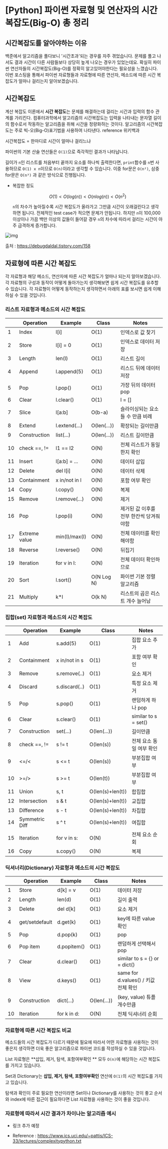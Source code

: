 # [Python] 파이썬 자료형 및 연산자의 시간 복잡도(Big-O) 총 정리

## 시간복잡도를 알아야하는 이유

백준에서 알고리즘을 풀다보니 '시간초과'되는 경우를 자주 겪었습니다. 문제를 풀고 나서도 결과 시간이 다른 사람들보다 상당히 높게 나오는 경우가 있었는데요. 확실히 파이썬 연산자들의 시간복잡도(Big-O)를 정확히 알고있어야한다는 필요성을 느꼈습니다. 이번 포스팅을 통해서 파이썬 자료형들과 자료형에 따른 연산자, 메소드에 따른 시간 복잡도가 얼마나 걸리는지 알아보겠습니다.

## 시간복잡도

계산 복잡도 이론에서 **시간 복잡도**는 문제를 해결하는데 걸리는 시간과 입력의 함수 관계를 가리킨다. 컴퓨터과학에서 알고리즘의 시간복잡도는 입력을 나타내는 문자열 길이의 함수로서 작동하는 알고리즘을 취해 시간을 정량화하는 것이다. 알고리즘의 시간복잡도는 주로 빅-오(Big-O)표기법을 사용하여 나타낸다. reference 위키백과

시간복잡도 = 한마디로 시간이 얼마나 걸리느냐

파이썬의 기본 산술 연산들은  `O(1)`으로 즉각적인 결과가 나타납니다.

길이가 `n`인 리스트를 처음부터 끝까지 요소를 하나씩 출력한다면, `print`함수를 `n`번 사용하므로 `O(1) x n`이므로 `O(n)`이라고 생각할 수 있습니다. 이중 for문은 `O(n²)`, 삼중 for문은 `O(n³)` 과 같은 방식으로 진행됩니다.

* 복잡한 정도

  $$
  O(1) < O(log(n)) < O(nlog(n)) < O(n^2)
  $$
  
  
  `n`의 차수가 높아질수록 시간 복잡도가 올라가고 그만큼 시간이 오래걸린다고 생각하면 됩니다. 전체적인 test case가 적으면 문제가 안됩니다. 하지만 `n`이 100,000 이상이나 가끔 백만 이상의 값들이 들어갈 경우 `n`의 차수에 따라서 걸리는 시간이 아주 급격하게 증가합니다.

![img](C:\Users\chan\Desktop\Tistory\image\시간복잡도)

출처 : https://debugdaldal.tistory.com/158



## 자료형에 따른 시간 복잡도

각 자료형과 해당 메소드, 연산자에 따른 시간 복잡도가 얼마나 되는지 알아보겠습니다. 각 자료형의 구성과 동작이 어떻게 돌아가는지 생각해보면 쉽게 시간 복잡도를 유추할 수 있습니다. 각 자료형이 어떻게 동작하는지 생각하면서 아래의 표를 보시면 쉽게 이해하실 수 있을 것입니다.



### 리스트 자료형과 메소드의 시간 복잡도

|      | Operation     | Example       | Class       | Notes                                   |
| ---- | ------------- | ------------- | ----------- | --------------------------------------- |
| 1    | Index         | l[i]          | O(1)        | 인덱스로 값 찾기                        |
| 2    | Store         | l[i] = 0      | O(1)        | 인덱스로 데이터 저장                    |
| 3    | Length        | len(l)        | O(1)        | 리스트 길이                             |
| 4    | Append        | l.append(5)   | O(1)        | 리스드 뒤에 데이터 저장                 |
| 5    | Pop           | l.pop()       | O(1)        | 가장 뒤의 데이터 pop                    |
| 6    | Clear         | l.clear()     | O(1)        | l = []                                  |
| 7    | Slice         | l[a:b]        | O(b-a)      | 슬라이싱되는 요소들 수 만큼 비례        |
| 8    | Extend        | l.extend(...) | O(len(...)) | 확장되는 길이만큼                       |
| 9    | Construction  | list(...)     | O(len(...)) | 리스트 길이만큼                         |
| 10   | check ==, !=  | l1 == l2      | O(N)        | 전체 리스트가 동일한지 확인             |
| 11   | Insert        | l[a:b] = ...  | O(N)        | 데이터 삽입                             |
| 12   | Delete        | del l[i]      | O(N)        | 데이터 삭제                             |
| 13   | Containment   | x in/not in l | O(N)        | 포함 여부 확인                          |
| 14   | Copy          | l.copy()      | O(N)        | 복제                                    |
| 15   | Remove        | l.remove(...) | O(N)        | 제거                                    |
| 16   | Pop           | l.pop(i)      | O(N)        | 제거된 값 이후를 전부 한칸씩 당겨줘야함 |
| 17   | Extreme value | min(l)/max(l) | O(N)        | 전체 데이터를 확인해야함                |
| 18   | Reverse       | l.reverse()   | O(N)        | 뒤집기                                  |
| 19   | Iteration     | for v in l:   | O(N)        | 전체 데이터 확인하므로                  |
| 20   | Sort          | l.sort()      | O(N Log N)  | 파이썬 기본 정렬 알고리즘               |
| 21   | Multiply      | k*l           | O(k N)      | 리스트의 곱은 리스트 개수 늘어남        |



### 집합(set) 자료형과 메소드의 시간 복잡도

|      | Operation      | Example       | Class            | Notes                    |
| ---- | -------------- | ------------- | ---------------- | ------------------------ |
| 1    | Add            | s.add(5)      | O(1)             | 집합 요소 추가           |
| 2    | Containment    | x in/not in s | O(1)             | 포함 여부 확인           |
| 3    | Remove         | s.remove(..)  | O(1)             | 요소 제거                |
| 4    | Discard        | s.discard(..) | O(1)             | 특정 요소 제거           |
| 5    | Pop            | s.pop()       | O(1)             | 랜덤하게 하나 pop        |
| 6    | Clear          | s.clear()     | O(1)             | similar to s = set()     |
| 7    | Construction   | set(...)      | O(len(...))      | 길이만큼                 |
| 8    | check ==, !=   | s != t        | O(len(s))        | 전체 요소 동일 여부 확인 |
| 9    | <=/<           | s <= t        | O(len(s))        | 부분집합 여부            |
| 10   | >=/>           | s >= t        | O(len(t))        | 부분집합 여부            |
| 11   | Union          | s, t          | O(len(s)+len(t)) | 합집합                   |
| 12   | Intersection   | s & t         | O(len(s)+len(t)) | 교집합                   |
| 13   | Difference     | s - t         | O(len(s)+len(t)) | 차집합                   |
| 14   | Symmetric Diff | s ^ t         | O(len(s)+len(t)) | 여집합                   |
| 15   | Iteration      | for v in s:   | O(N)             | 전체 요소 순회           |
| 16   | Copy           | s.copy()      | O(N)             | 복제                     |



### 딕셔너리(Dictionary) 자료형과 메소드의 시간 복잡도

|      | Operation      | Example     | Class       | Notes                                |
| ---- | -------------- | ----------- | ----------- | ------------------------------------ |
| 1    | Store          | d[k] = v    | O(1)        | 데이터 저장                          |
| 2    | Length         | len(d)      | O(1)        | 길이 출력                            |
| 3    | Delete         | del d[k]    | O(1)        | 요소 제거                            |
| 4    | get/setdefault | d.get(k)    | O(1)        | key에 따른 value 확인                |
| 5    | Pop            | d.pop(k)    | O(1)        | pop                                  |
| 6    | Pop item       | d.popitem() | O(1)        | 랜덤하게 선택해서 pop                |
| 7    | Clear          | d.clear()   | O(1)        | similar to s = {} or = dict()        |
| 8    | View           | d.keys()    | O(1)        | same for d.values() / 키값 전체 확인 |
| 9    | Construction   | dict(...)   | O(len(...)) | (key, value) 튜플 개수만큼           |
| 10   | Iteration      | for k in d: | O(N)        | 전체 딕셔너리 순회                   |



### 자료형에 따른 시간 복잡도 비교

메소드들의 시간 복잡도가 다르기 때문에 필요에 따라서 어떤 자료형을 사용하는 것이 좋은지 생각하면 더욱 좋은 알고리즘으로 파이썬 코드를 작성하실 수 있을 것입니다. 



List 자료형은 **삽입, 제거, 탐색, 포함여부확인 ** 모두 `O(n)`에 해당하는 시간 복잡도를 가지고 있습니다.

Set과 Dictionary는 **삽입, 제거, 탐색, 포함여부확인** 연산에 `O(1)`의 시간 복잡도를 가지고 있습니다.

탐색과 확인이 주로 필요한 연산이라면 Set이나 Dictionary를 사용하는 것이 좋고 순서와 index에 따른 접근이 필요하다면 List 자료형을 사용하는 것이 좋을 것입니다.



### 자료형에 따라서 시간 결과가 차이나는 알고리즘 예시

* 링크 추가 예정



* Reference : https://www.ics.uci.edu/~pattis/ICS-33/lectures/complexitypython.txt

  